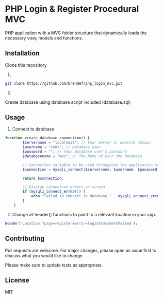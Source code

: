 
# PHP Login & Register Procedural MVC

PHP application with a MVC folder structure that dynamically loads the necessary view, models and functions.

## Installation

Clone this repository 

1.
```bash
git clone https://github.com/brendef/php_login_mvc.git
```

2.
Create database using database script included (database.sql)

## Usage
1. Connect to database
```PHP
function create_database_connection() {
        $servername = "localhost"; // Your Server or website domain
        $username = "root"; // Database user
        $password = ""; // Your Database user's password
        $databasename = "mvc"; // The Name of your the database

        // Connection variable to be used throughout the application to access the database
        $connection = mysqli_connect($servername, $username, $password, $databasename) or die("Error No. " . mysqli_connect_errno() . ": " . mysqli_connect_error());

        return $connection;

        // Display connection errors on screen 
        if (mysqli_connect_errno()) {
            echo "Failed to connect to database " . mysqli_connect_errno() . ': Message: ' . mysqli_connect_error();
        }
    }
```
2. Change all header() functions to point to a relevant location in your app.
```PHP
header('Location:?page=register&error=loginStatementFailed');
```

## Contributing
Pull requests are welcome. For major changes, please open an issue first to discuss what you would like to change.

Please make sure to update tests as appropriate.

## License
[MIT](https://choosealicense.com/licenses/mit/)